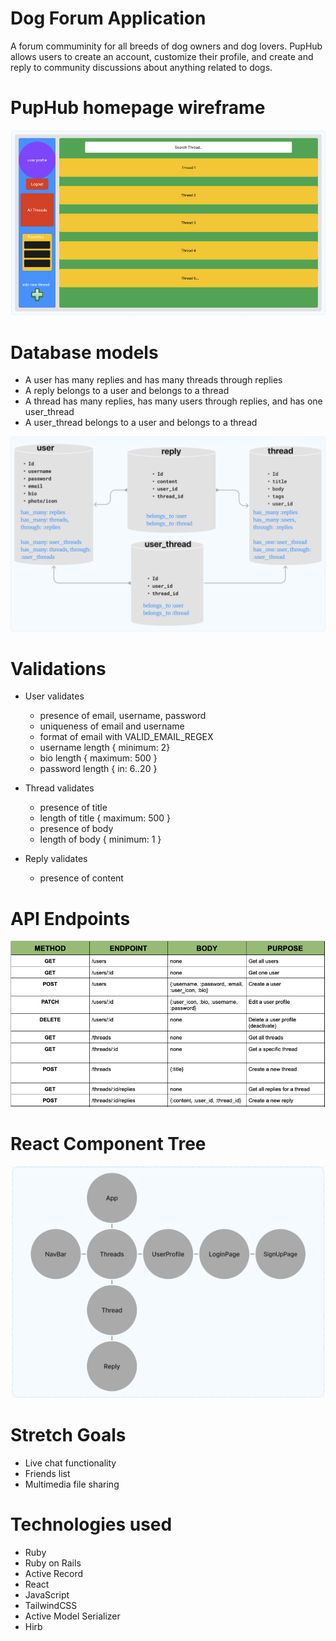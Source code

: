 # Dog Forum Application

A forum commuminity for all breeds of dog owners and dog lovers. PupHub allows users to create an account, customize their profile, and create and reply to community discussions about anything related to dogs.

# PupHub homepage wireframe

<img src="./assets/wireframe.png">

# Database models

* A user has many replies and has many threads through replies
* A reply belongs to a user and belongs to a thread
* A thread has many replies, has many users through replies, and has one user_thread
* A user_thread belongs to a user and belongs to a thread

<img src="./assets/database.png">

# Validations

* User validates 
  * presence of email, username, password
  * uniqueness of email and username
  * format of email with VALID_EMAIL_REGEX
  * username length { minimum: 2}
  * bio length { maximum: 500 }
  * password length { in: 6..20 }

* Thread validates
  * presence of title
  * length of title { maximum: 500 }
  * presence of body
  * length of body { minimum: 1 }

* Reply validates
  * presence of content

# API Endpoints
 
 <img src="./assets/endpoints.png">

# React Component Tree

 <img src="./assets/component_tree.png">

# Stretch Goals

* Live chat functionality
* Friends list
* Multimedia file sharing

# Technologies used

* Ruby
* Ruby on Rails
* Active Record
* React
* JavaScript
* TailwindCSS
* Active Model Serializer
* Hirb

